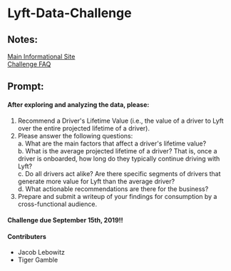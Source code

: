 # Lyft-Data-Challenge

## Notes:

[Main Informational Site](https://lyftdatachallenge.splashthat.com/) <br>
[Challenge FAQ](https://docs.google.com/document/d/1lrCr1d9DPKukdpsLshmDiVGuzgRkpAi9vmHevZGNchk/edit)

## Prompt:

#### After exploring and analyzing the data, please:
1. Recommend a Driver's Lifetime Value (i.e., the value of a driver to Lyft over the entire projected lifetime of a driver).
2. Please answer the following questions: <br>
a. What are the main factors that affect a driver's lifetime value? <br>
b. What is the average projected lifetime of a driver? That is, once a driver is
onboarded, how long do they typically continue driving with Lyft? <br>
c. Do all drivers act alike? Are there specific segments of drivers that generate more
value for Lyft than the average driver? <br>
d. What actionable recommendations are there for the business? <br>
3. Prepare and submit a writeup of your findings for consumption by a cross-functional audience.

#### Challenge due September 15th, 2019!!

#### Contributers
* Jacob Lebowitz
* Tiger Gamble
